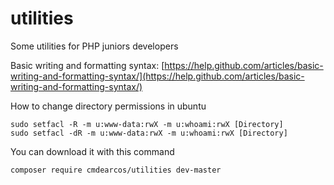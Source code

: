 # utilities
Some utilities for PHP juniors developers

Basic writing and formatting syntax: [https://help.github.com/articles/basic-writing-and-formatting-syntax/](https://help.github.com/articles/basic-writing-and-formatting-syntax/)

How to change directory permissions in ubuntu
``` 
sudo setfacl -R -m u:www-data:rwX -m u:whoami:rwX [Directory] 
sudo setfacl -dR -m u:www-data:rwX -m u:whoami:rwX [Directory]
``` 

You can download it with this command
``` 
composer require cmdearcos/utilities dev-master
``` 